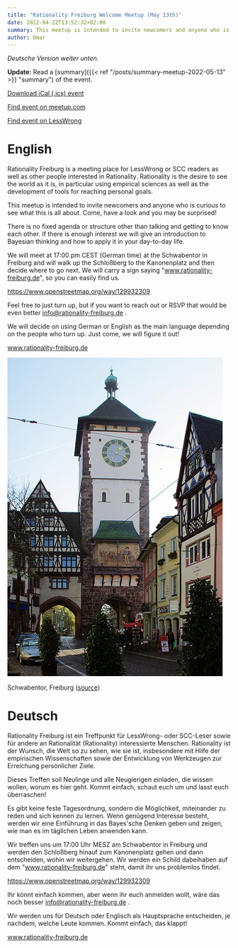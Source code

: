 ```yaml
---
title: "Rationality Freiburg Welcome Meetup (May 13th)"
date: 2022-04-22T13:52:32+02:00
summary: This meetup is intended to invite newcomers and anyone who is curious to see what this is all about. Come, have a look and you may be surprised! Friday May 13th 2022 at 17:00 CEST.
author: Omar
---
```


_Deutsche Version weiter unten._

**Update:** Read a [summary]({{< ref "/posts/summary-meetup-2022-05-13" >}} "summary") of the event.

[Download iCal (.ics) event](freiburg-rationality-welcome-2022-05-13.ics)

[Find event on meetup.com](https://www.meetup.com/rationality-freiburg/events/285436952/)

[Find event on LessWrong](https://www.lesswrong.com/events/YyqngHiRrzFKrxfMK/rationality-freiburg-welcome-meetup)

# English
Rationality Freiburg is a meeting place for LessWrong or SCC readers as well as other people interested in Rationality. Rationality is the desire to see the world as it is, in particular using empirical sciences as well as the development of tools for reaching personal goals.

This meetup is intended to invite newcomers and anyone who is curious to see what this is all about. Come, have a look and you may be surprised!

There is no fixed agenda or structure other than talking and getting to know each other. If there is enough interest we will give an introduction to Bayesian thinking and how to apply it in your day-to-day life.

We will meet at 17:00 pm CEST (German time) at the Schwabentor in Freiburg and will walk up the Schloßberg to the Kanonenplatz and then decide where to go next. We will carry a sign saying "www.rationality-freiburg.de", so you can easily find us.

https://www.openstreetmap.org/way/129932309

Feel free to just turn up, but if you want to reach out or RSVP that would be even better info@rationality-freiburg.de .

We will decide on using German or English as the main language depending on the people who turn up. Just come, we will figure it out!

www.rationality-freiburg.de

![Schwabentor, Freiburg](schwabentor.jpg 'Schwabentor, Freiburg')

Schwabentor, Freiburg ([source](https://de.wikipedia.org/wiki/Schwabentor_(Freiburg_im_Breisgau)#/media/Datei:Schwabentor_Freiburg.JPG))

# Deutsch
Rationality Freiburg ist ein Treffpunkt für LessWrong- oder SCC-Leser sowie für andere an Rationalität (Rationality) interessierte Menschen. Rationality ist der Wunsch, die Welt so zu sehen, wie sie ist, insbesondere mit Hilfe der empirischen Wissenschaften sowie der Entwicklung von Werkzeugen zur Erreichung persönlicher Ziele.

Dieses Treffen soll Neulinge und alle Neugierigen einladen, die wissen wollen, worum es hier geht. Kommt einfach, schaut euch um und lasst euch überraschen!

Es gibt keine feste Tagesordnung, sondern die Möglichkeit, miteinander zu reden und sich kennen zu lernen. Wenn genügend Interesse besteht, werden wir eine Einführung in das Bayes'sche Denken geben und zeigen, wie man es im täglichen Leben anwenden kann.

Wir treffen uns um 17:00 Uhr MESZ am Schwabentor in Freiburg und werden den Schloßberg hinauf zum Kanonenplatz gehen und dann entscheiden, wohin wir weitergehen. Wir werden ein Schild dabeihaben auf dem "www.rationality-freiburg.de" steht, damit ihr uns problemlos findet.

https://www.openstreetmap.org/way/129932309

Ihr könnt einfach kommen, aber wenn ihr euch anmelden wollt, wäre das noch besser info@rationality-freiburg.de .

Wir werden uns für Deutsch oder Englisch als Hauptsprache entscheiden, je nachdem, welche Leute kommen. Kommt einfach, das klappt!

www.rationality-freiburg.de
